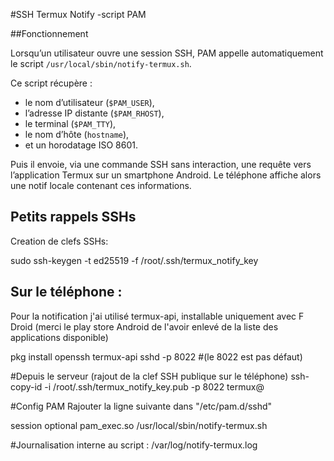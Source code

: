 #SSH Termux Notify -script PAM


##Fonctionnement

Lorsqu’un utilisateur ouvre une session SSH, PAM appelle automatiquement le script `/usr/local/sbin/notify-termux.sh`.

Ce script récupère :
- le nom d’utilisateur (`$PAM_USER`),
- l’adresse IP distante (`$PAM_RHOST`),
- le terminal (`$PAM_TTY`),
- le nom d’hôte (`hostname`),
- et un horodatage ISO 8601.

Puis il envoie, via une commande SSH sans interaction, une requête vers l’application Termux sur un smartphone Android.
Le téléphone affiche alors une notif locale contenant ces informations.

## Petits rappels SSHs

Creation de clefs SSHs: 

sudo ssh-keygen -t ed25519 -f /root/.ssh/termux_notify_key


## Sur le téléphone :

Pour la notification j'ai utilisé termux-api, installable uniquement avec F Droid (merci le play store Android de l'avoir enlevé de la liste des applications disponible)

pkg install openssh termux-api
sshd -p 8022 
#(le 8022 est pas défaut)

#Depuis le serveur (rajout de la clef SSH publique sur le téléphone)
ssh-copy-id -i /root/.ssh/termux_notify_key.pub -p 8022 termux@<IP>


#Config PAM
Rajouter la ligne suivante dans "/etc/pam.d/sshd"

session optional pam_exec.so /usr/local/sbin/notify-termux.sh


#Journalisation interne au script :
/var/log/notify-termux.log

